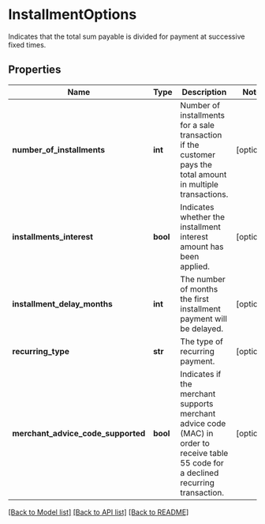 # InstallmentOptions

Indicates that the total sum payable is divided for payment at successive fixed times.
## Properties
Name | Type | Description | Notes
------------ | ------------- | ------------- | -------------
**number_of_installments** | **int** | Number of installments for a sale transaction if the customer pays the total amount in multiple transactions. | [optional] 
**installments_interest** | **bool** | Indicates whether the installment interest amount has been applied. | [optional] 
**installment_delay_months** | **int** | The number of months the first installment payment will be delayed. | [optional] 
**recurring_type** | **str** | The type of recurring payment. | [optional] 
**merchant_advice_code_supported** | **bool** | Indicates if the merchant supports merchant advice code (MAC) in order to receive table 55 code for a declined recurring transaction. | [optional] 

[[Back to Model list]](../README.md#documentation-for-models) [[Back to API list]](../README.md#documentation-for-api-endpoints) [[Back to README]](../README.md)



